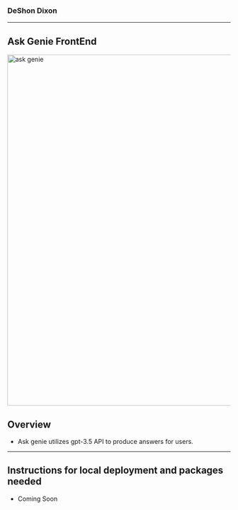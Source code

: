 ### DeShon Dixon

---

## Ask Genie FrontEnd

<img width="791" alt="ask genie" src="https://cdn.pixabay.com/photo/2019/02/25/17/04/lamp-4020047_1280.png">

## Overview

- Ask genie utilizes gpt-3.5 API to produce answers for users.

---

## Instructions for local deployment and packages needed

- Coming Soon
